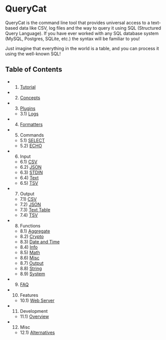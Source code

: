 # QueryCat

QueryCat is the command line tool that provides universal access to a text-based data like CSV, log files and the way to query it using SQL (Structured Query Language). If you have ever worked with any SQL database system (MySQL, Postgres, SQLite, etc.) the syntax will be familiar to you!

Just imagine that everything in the world is a table, and you can process it using the well-known SQL!

## Table of Contents

- 1) [Tutorial](tutorial)
- 2) [Concepts](concepts)
- 3) [Plugins](plugins)
    - 3.1) [Logs](plugins/logs)
- 4) [Formatters](formatters)
- 5) Commands
    - 5.1) [SELECT](commands/select)
    - 5.2) [ECHO](commands/echo)
- 6) Input
    - 6.1) [CSV](input/csv)
    - 6.2) [JSON](input/json)
    - 6.3) [STDIN](input/stdin)
    - 6.4) [Text](input/text-line)
    - 6.5) [TSV](output/tsv)
- 7) Output
    - 7.1) [CSV](output/csv)
    - 7.2) [JSON](output/json)
    - 7.3) [Text Table](output/text-table)
    - 7.4) [TSV](output/tsv)
- 8) Functions
    - 8.1) [Aggregate](functions/aggregate)
    - 8.2) [Crypto](functions/crypto)
    - 8.3) [Date and Time](functions/datetime)
    - 8.4) [Info](functions/info)
    - 8.5) [Math](functions/math)
    - 8.6) [Misc](functions/misc)
    - 8.7) [Output](functions/output)
    - 8.8) [String](functions/string)
    - 8.9) [System](functions/system)
- 9) [FAQ](faq)
- 10) Features
    - 10.1) [Web Server](features/web-server)
- 11) Development
    - 11.1) [Overview](development/overview)
- 12) Misc
    - 12.1) [Alternatives](misc/alternative-tools)

